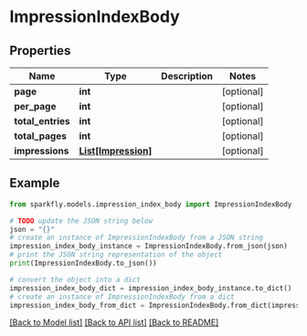 # ImpressionIndexBody


## Properties

Name | Type | Description | Notes
------------ | ------------- | ------------- | -------------
**page** | **int** |  | [optional] 
**per_page** | **int** |  | [optional] 
**total_entries** | **int** |  | [optional] 
**total_pages** | **int** |  | [optional] 
**impressions** | [**List[Impression]**](Impression.md) |  | [optional] 

## Example

```python
from sparkfly.models.impression_index_body import ImpressionIndexBody

# TODO update the JSON string below
json = "{}"
# create an instance of ImpressionIndexBody from a JSON string
impression_index_body_instance = ImpressionIndexBody.from_json(json)
# print the JSON string representation of the object
print(ImpressionIndexBody.to_json())

# convert the object into a dict
impression_index_body_dict = impression_index_body_instance.to_dict()
# create an instance of ImpressionIndexBody from a dict
impression_index_body_from_dict = ImpressionIndexBody.from_dict(impression_index_body_dict)
```
[[Back to Model list]](../README.md#documentation-for-models) [[Back to API list]](../README.md#documentation-for-api-endpoints) [[Back to README]](../README.md)


